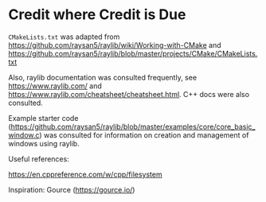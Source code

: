 # Credit where Credit is Due

`CMakeLists.txt` was adapted from https://github.com/raysan5/raylib/wiki/Working-with-CMake and https://github.com/raysan5/raylib/blob/master/projects/CMake/CMakeLists.txt

Also, raylib documentation was consulted frequently, see https://www.raylib.com/ and https://www.raylib.com/cheatsheet/cheatsheet.html. C++ docs were also consulted.

Example starter code (https://github.com/raysan5/raylib/blob/master/examples/core/core_basic_window.c) was consulted for information on creation and management of windows using raylib.

Useful references:

https://en.cppreference.com/w/cpp/filesystem

Inspiration: Gource (https://gource.io/)

